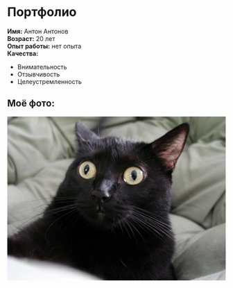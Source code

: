 # Портфолио #
__Имя:__ Антон Антонов  
__Возраст:__ 20 лет  
__Опыт работы:__ нет опыта  
__Качества:__
- Внимательность  
- Отзывчивость  
- Целеустремленность  

## Моё фото: ##  
![Моё фото](https://github.com/AntonBizkit/portfolio/blob/main/cat.jpg?raw=true)

